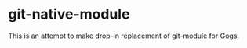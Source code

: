 git-native-module
=================

This is an attempt to make drop-in replacement of git-module for Gogs.
